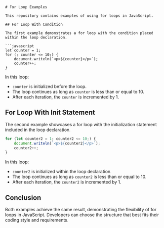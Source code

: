 ```
# For Loop Examples

This repository contains examples of using for loops in JavaScript.

## For Loop With Condition

The first example demonstrates a for loop with the condition placed within the loop declaration.

```javascript
let counter = 1;
for (; counter <= 10;) {
    document.writeln(`<p>${counter}</p>`);
    counter++;
}
```

In this loop:
- `counter` is initialized before the loop.
- The loop continues as long as `counter` is less than or equal to 10.
- After each iteration, the `counter` is incremented by 1.

## For Loop With Init Statement

The second example showcases a for loop with the initialization statement included in the loop declaration.

```javascript
for (let counter2 = 1; counter2 <= 10;) {
    document.writeln(`<p>${counter2}</p>`);
    counter2++;
}
```

In this loop:
- `counter2` is initialized within the loop declaration.
- The loop continues as long as `counter2` is less than or equal to 10.
- After each iteration, the `counter2` is incremented by 1.

## Conclusion

Both examples achieve the same result, demonstrating the flexibility of for loops in JavaScript. Developers can choose the structure that best fits their coding style and requirements.
